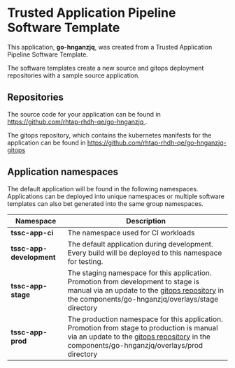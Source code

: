 # Trusted Application Pipeline Software Template

This application, **go-hnganzjq**, was created from a Trusted Application Pipeline Software Template.

The software templates create a new source and gitops deployment repositories with a sample source application. 

## Repositories

The source code for your application can be found in [https://github.com/rhtap-rhdh-qe/go-hnganzjq ](https://github.com/rhtap-rhdh-qe/go-hnganzjq ).
 
The gitops repository, which contains the kubernetes manifests for the application can be found in 
[https://github.com/rhtap-rhdh-qe/go-hnganzjq-gitops ](https://github.com/rhtap-rhdh-qe/go-hnganzjq-gitops ) 

## Application namespaces 

The default application will be found in the following namespaces. Applications can be deployed into unique namespaces or multiple software templates can also bet generated into the same group namespaces.  

|  Namespace   |  Description   |  
| -------- | -------- |
| **tssc-app-ci** | The namespace used for CI workloads |
| **tssc-app-development** | The default application during development. Every build will be deployed to this namespace for testing. |
| **tssc-app-stage** | The staging namespace for this application. Promotion from development to stage is manual via an update to the [gitops repository](https://github.com/rhtap-rhdh-qe/go-hnganzjq-gitops ) in the components/go-hnganzjq/overlays/stage directory |
| **tssc-app-prod** | The production namespace for this application. Promotion from stage to production is manual via an update to the [gitops repository](https://github.com/rhtap-rhdh-qe/go-hnganzjq-gitops ) in the components/go-hnganzjq/overlays/prod directory |